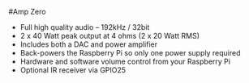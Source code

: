 <!--
---
name: Amp Zero
class: board
type: audio
formfactor: pHAT
manufacturer: JustBoom
description: The JustBoom Amp Zero is a high quality audio amplifier designed specifically for the Raspberry Pi.
url: https://www.justboom.co/product/justboom-amp-zero-phat/
buy: https://www.justboom.co/product/justboom-amp-zero-phat/
image: 'justboom-amp-zero.png'
pincount: 40
eeprom: no
power:
  '1':
  '2':
ground:
  '6':
  '9':
  '14':
  '20':
  '25':
  '30':
  '34':
  '39':
pin:
  '3':
    mode: i2c
  '5':
    mode: i2c
  '12':
    name: BCKL (Bit Clock)
    mode: i2s
  '15':
    name: Soft Mute
  '22':
    name: IR Receiver
  '23':
    name: Rotary Encoder
  '24':
    name: Rotary Encoder
  '27':
    mode: i2c
  '28':
    mode: i2c
  '35':
    name: LRCK (Left/Right Clock)
    mode: i2s
  '40':
    name: DOUT
    mode: i2s
-->
#Amp Zero

* Full high quality audio – 192kHz / 32bit
* 2 x 40 Watt peak output at 4 ohms (2 x 20 Watt RMS)
* Includes both a DAC and power amplifier
* Back-powers the Raspberry Pi so only one power supply required
* Hardware and software volume control from your Raspberry Pi
* Optional IR receiver via GPIO25
